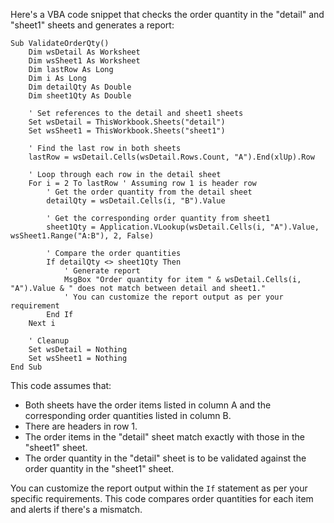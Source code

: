 Here's a VBA code snippet that checks the order quantity in the "detail" and "sheet1" sheets and generates a report:

```vba
Sub ValidateOrderQty()
    Dim wsDetail As Worksheet
    Dim wsSheet1 As Worksheet
    Dim lastRow As Long
    Dim i As Long
    Dim detailQty As Double
    Dim sheet1Qty As Double
    
    ' Set references to the detail and sheet1 sheets
    Set wsDetail = ThisWorkbook.Sheets("detail")
    Set wsSheet1 = ThisWorkbook.Sheets("sheet1")
    
    ' Find the last row in both sheets
    lastRow = wsDetail.Cells(wsDetail.Rows.Count, "A").End(xlUp).Row
    
    ' Loop through each row in the detail sheet
    For i = 2 To lastRow ' Assuming row 1 is header row
        ' Get the order quantity from the detail sheet
        detailQty = wsDetail.Cells(i, "B").Value
        
        ' Get the corresponding order quantity from sheet1
        sheet1Qty = Application.VLookup(wsDetail.Cells(i, "A").Value, wsSheet1.Range("A:B"), 2, False)
        
        ' Compare the order quantities
        If detailQty <> sheet1Qty Then
            ' Generate report
            MsgBox "Order quantity for item " & wsDetail.Cells(i, "A").Value & " does not match between detail and sheet1."
            ' You can customize the report output as per your requirement
        End If
    Next i
    
    ' Cleanup
    Set wsDetail = Nothing
    Set wsSheet1 = Nothing
End Sub
```

This code assumes that:
- Both sheets have the order items listed in column A and the corresponding order quantities listed in column B.
- There are headers in row 1.
- The order items in the "detail" sheet match exactly with those in the "sheet1" sheet.
- The order quantity in the "detail" sheet is to be validated against the order quantity in the "sheet1" sheet.

You can customize the report output within the `If` statement as per your specific requirements. This code compares order quantities for each item and alerts if there's a mismatch.